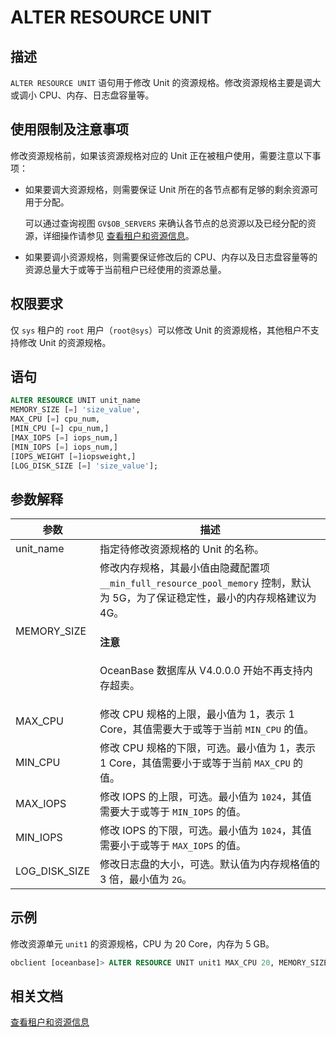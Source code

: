 # ALTER RESOURCE UNIT

## 描述

`ALTER RESOURCE UNIT` 语句用于修改 Unit 的资源规格。修改资源规格主要是调大或调小 CPU、内存、日志盘容量等。

## 使用限制及注意事项

修改资源规格前，如果该资源规格对应的 Unit 正在被租户使用，需要注意以下事项：

* 如果要调大资源规格，则需要保证 Unit 所在的各节点都有足够的剩余资源可用于分配。

  可以通过查询视图 `GV$OB_SERVERS` 来确认各节点的总资源以及已经分配的资源，详细操作请参见 [查看租户和资源信息](../../../../600.manage/200.tenant-management/600.common-tenant-operations/400.view-tenant-information.md)。

* 如果要调小资源规格，则需要保证修改后的 CPU、内存以及日志盘容量等的资源总量大于或等于当前租户已经使用的资源总量。

## 权限要求

仅 `sys` 租户的 `root` 用户（`root@sys`）可以修改 Unit 的资源规格，其他租户不支持修改 Unit 的资源规格。

## 语句

```sql
ALTER RESOURCE UNIT unit_name 
MEMORY_SIZE [=] 'size_value',
MAX_CPU [=] cpu_num, 
[MIN_CPU [=] cpu_num,]
[MAX_IOPS [=] iops_num,]
[MIN_IOPS [=] iops_num,] 
[IOPS_WEIGHT [=]iopsweight,]
[LOG_DISK_SIZE [=] 'size_value'];
```

## 参数解释

|       参数        |                            描述                                                                                                     |
|-----------------|--------------------------------------------------------------------------------------------------------------------------------------|
| unit_name       | 指定待修改资源规格的 Unit 的名称。                     |
| MEMORY_SIZE     | 修改内存规格，其最小值由隐藏配置项 `__min_full_resource_pool_memory` 控制，默认为 5G，为了保证稳定性，最小的内存规格建议为 4G。  <main id="notice" type='notice'><h4>注意</h4><p>OceanBase 数据库从 V4.0.0.0 开始不再支持内存超卖。</p></main> |
| MAX_CPU         | 修改 CPU 规格的上限，最小值为 1，表示 1 Core，其值需要大于或等于当前 `MIN_CPU` 的值。                                 |
| MIN_CPU         | 修改 CPU 规格的下限，可选。最小值为 1，表示 1 Core，其值需要小于或等于当前 `MAX_CPU` 的值。                 |
| MAX_IOPS        | 修改 IOPS 的上限，可选。最小值为 `1024`，其值需要大于或等于 `MIN_IOPS` 的值。    |
| MIN_IOPS        | 修改 IOPS 的下限，可选。最小值为 `1024`，其值需要小于或等于 `MAX_IOPS` 的值。    |
| LOG_DISK_SIZE   | 修改日志盘的大小，可选。默认值为内存规格值的 3 倍，最小值为 `2G`。|

## 示例

修改资源单元 `unit1` 的资源规格，CPU 为 20 Core，内存为 5 GB。 

```sql
obclient [oceanbase]> ALTER RESOURCE UNIT unit1 MAX_CPU 20, MEMORY_SIZE '5G';
```

## 相关文档

[查看租户和资源信息](../../../../600.manage/200.tenant-management/600.common-tenant-operations/400.view-tenant-information.md)
